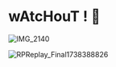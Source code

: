 # wAtcHouT ! 👀

![IMG_2140](https://github.com/user-attachments/assets/be1a2e0c-4ec6-4fd5-9a99-6dd2ba94866c)

![RPReplay_Final1738388826](https://github.com/user-attachments/assets/0f77602a-da19-42b3-a6ec-fb5683861e6d)
